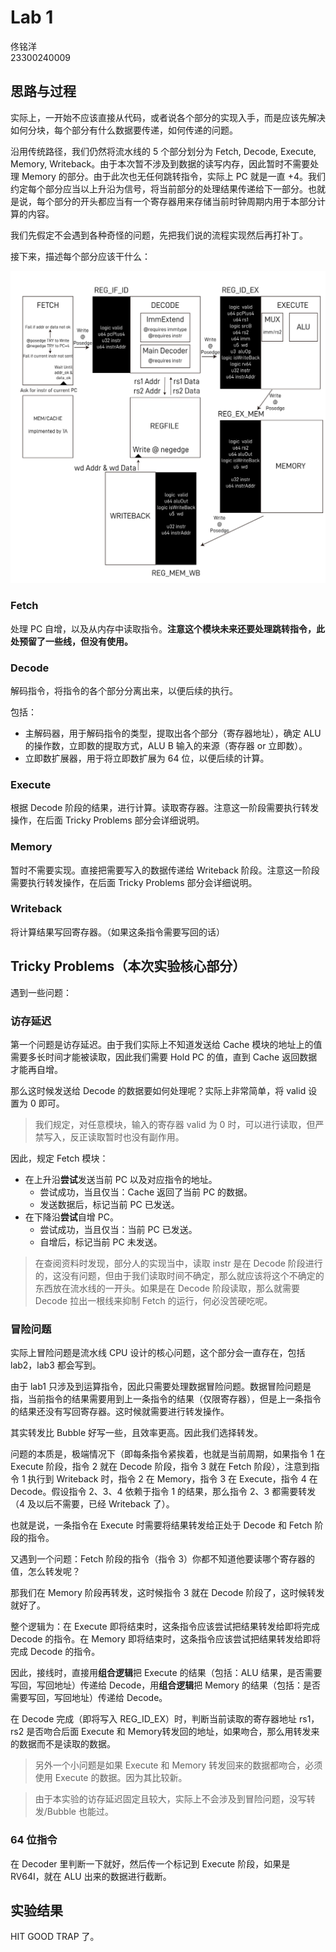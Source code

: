 # Lab 1

佟铭洋  
23300240009

## 思路与过程

实际上，一开始不应该直接从代码，或者说各个部分的实现入手，而是应该先解决如何分块，每个部分有什么数据要传递，如何传递的问题。

沿用传统路径，我们仍然将流水线的 5 个部分划分为 Fetch, Decode, Execute, Memory, Writeback。由于本次暂不涉及到数据的读写内存，因此暂时不需要处理 Memory 的部分。由于此次也无任何跳转指令，实际上 PC 就是一直 +4。我们约定每个部分应当以上升沿为信号，将当前部分的处理结果传递给下一部分。也就是说，每个部分的开头都应当有一个寄存器用来存储当前时钟周期内用于本部分计算的内容。

我们先假定不会遇到各种奇怪的问题，先把我们说的流程实现然后再打补丁。

接下来，描述每个部分应该干什么：

![](./lab1_fig1.svg)

### Fetch

处理 PC 自增，以及从内存中读取指令。**注意这个模块未来还要处理跳转指令，此处预留了一些线，但没有使用。**

### Decode

解码指令，将指令的各个部分分离出来，以便后续的执行。

包括：
- 主解码器，用于解码指令的类型，提取出各个部分（寄存器地址），确定 ALU 的操作数，立即数的提取方式，ALU B 输入的来源（寄存器 or 立即数）。
- 立即数扩展器，用于将立即数扩展为 64 位，以便后续的计算。

### Execute

根据 Decode 阶段的结果，进行计算。读取寄存器。注意这一阶段需要执行转发操作，在后面 Tricky Problems 部分会详细说明。

### Memory

暂时不需要实现。直接把需要写入的数据传递给 Writeback 阶段。注意这一阶段需要执行转发操作，在后面 Tricky Problems 部分会详细说明。

### Writeback

将计算结果写回寄存器。（如果这条指令需要写回的话）


## Tricky Problems（本次实验核心部分）

遇到一些问题：

### 访存延迟

第一个问题是访存延迟。由于我们实际上不知道发送给 Cache 模块的地址上的值需要多长时间才能被读取，因此我们需要 Hold PC 的值，直到 Cache 返回数据才能再自增。

那么这时候发送给 Decode 的数据要如何处理呢？实际上非常简单，将 valid 设置为 0 即可。

> 我们规定，对任意模块，输入的寄存器 valid 为 0 时，可以进行读取，但严禁写入，反正读取暂时也没有副作用。

因此，规定 Fetch 模块：

- 在上升沿**尝试**发送当前 PC 以及对应指令的地址。
  - 尝试成功，当且仅当：Cache 返回了当前 PC 的数据。
  - 发送数据后，标记当前 PC 已发送。
- 在下降沿**尝试**自增 PC。
  - 尝试成功，当且仅当：当前 PC 已发送。
  - 自增后，标记当前 PC 未发送。

> 在查阅资料时发现，部分人的实现当中，读取 instr 是在 Decode 阶段进行的，这没有问题，但由于我们读取时间不确定，那么就应该将这个不确定的东西放在流水线的一开头。如果是在 Decode 阶段读取，那么就需要 Decode 拉出一根线来抑制 Fetch 的运行，何必没苦硬吃呢。

### 冒险问题

实际上冒险问题是流水线 CPU 设计的核心问题，这个部分会一直存在，包括 lab2，lab3 都会写到。

由于 lab1 只涉及到运算指令，因此只需要处理数据冒险问题。数据冒险问题是指，当前指令的结果需要用到上一条指令的结果（仅限寄存器），但是上一条指令的结果还没有写回寄存器。这时候就需要进行转发操作。

其实转发比 Bubble 好写一些，且效率更高。因此我们选择转发。

问题的本质是，极端情况下（即每条指令紧挨着，也就是当前周期，如果指令 1 在 Execute 阶段，指令 2 就在 Decode 阶段，指令 3 就在 Fetch 阶段），注意到指令 1 执行到 Writeback 时，指令 2 在 Memory，指令 3 在 Execute，指令 4 在 Decode。假设指令 2、3、4 依赖于指令 1 的结果，那么指令 2、3 都需要转发（4 及以后不需要，已经 Writeback 了）。

也就是说，一条指令在 Execute 时需要将结果转发给正处于 Decode 和 Fetch 阶段的指令。

又遇到一个问题：Fetch 阶段的指令（指令 3）你都不知道他要读哪个寄存器的值，怎么转发呢？

那我们在 Memory 阶段再转发，这时候指令 3 就在 Decode 阶段了，这时候转发就好了。

整个逻辑为：在 Execute 即将结束时，这条指令应该尝试把结果转发给即将完成 Decode 的指令。在 Memory 即将结束时，这条指令应该尝试把结果转发给即将完成 Decode 的指令。

因此，接线时，直接用**组合逻辑**把 Execute 的结果（包括：ALU 结果，是否需要写回，写回地址）传递给 Decode，用**组合逻辑**把 Memory 的结果（包括：是否需要写回，写回地址）传递给 Decode。

在 Decode 完成（即将写入 REG_ID_EX）时，判断当前读取的寄存器地址 rs1，rs2 是否吻合后面 Execute 和 Memory转发回的地址，如果吻合，那么用转发来的数据而不是读取的数据。

> 另外一个小问题是如果 Execute 和 Memory 转发回来的数据都吻合，必须使用 Execute 的数据。因为其比较新。

> 由于本实验的访存延迟固定且较大，实际上不会涉及到冒险问题，没写转发/Bubble 也能过。

### 64 位指令

在 Decoder 里判断一下就好，然后传一个标记到 Execute 阶段，如果是 RV64I，就在 ALU 出来的数据进行截断。

## 实验结果

HIT GOOD TRAP 了。